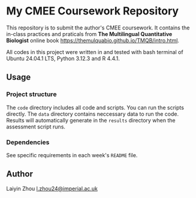 # My CMEE Coursework Repository

This repository is to submit the author's CMEE coursework. It contains the in-class practices and praticals from **The Multilingual Quantitative Biologist** online book https://themulquabio.github.io/TMQB/intro.html.

All codes in this project were written in and tested with bash terminal of Ubuntu 24.04.1 LTS, Python 3.12.3 and R 4.4.1.

## Usage

### Project structure

The `code` directory includes all code and scripts. You can run the scripts directly. The `data` directory contains neccessary data to run the code. Results will automatically generate in the `results` directory when the assessment script runs.

### Dependencies

See specific requirements in each week's `README` file.

## Author
Laiyin Zhou
l.zhou24@imperial.ac.uk